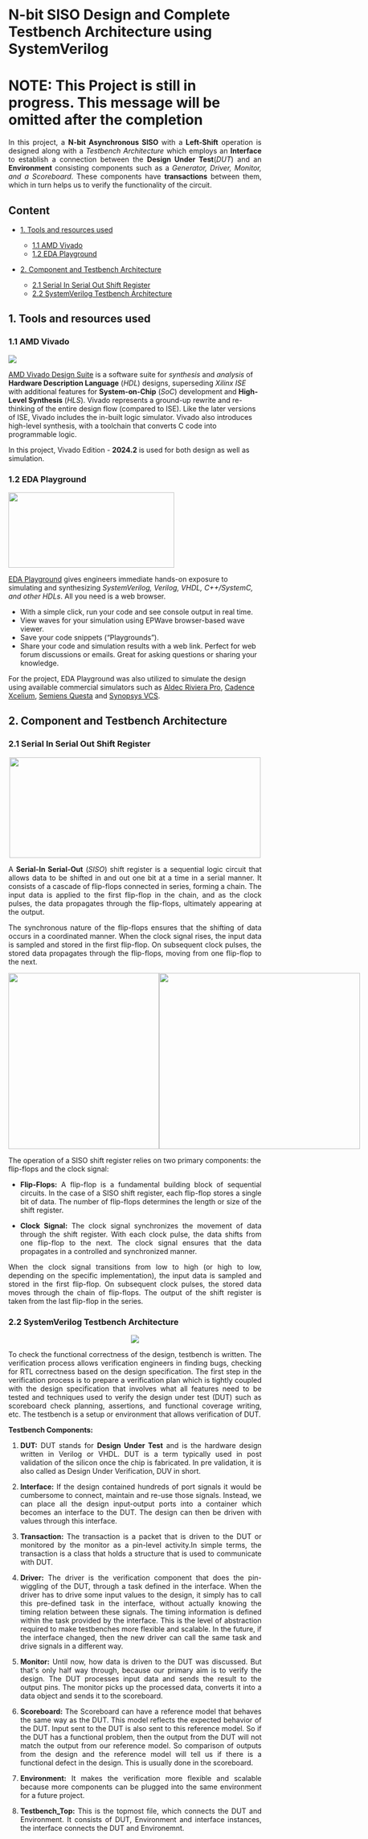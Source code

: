 # N-bit SISO Design and Complete Testbench Architecture using SystemVerilog

# NOTE: This Project is still in progress. This message will be omitted after the completion

<p align="justify">In this project, a <b>N-bit Asynchronous SISO</b> with a <b>Left-Shift</b> operation is designed along with a <i>Testbench Architecture</i> which employs an <b>Interface</b> to establish a connection between the <b>Design Under Test</b>(<i>DUT</i>) and an <b>Environment</b> consisting components such as a <i>Generator, Driver, Monitor, and a Scoreboard</i>. These components have <b>transactions</b> between them, which in turn helps us to verify the functionality of the circuit.</p>

## Content

- [1. Tools and resources used](#1-Tools-and-resources-used)
  - [1.1 AMD Vivado](#11-AMD-Vivado)
  - [1.2 EDA Playground](#12-EDA-Playground)
 
- [2. Component and Testbench Architecture](#2-Component-and-Testbench-Architecture)
  - [2.1 Serial In Serial Out Shift Register](#21-Serial-In-Serial-Out-Shift-Register)
  - [2.2 SystemVerilog Testbench Architecture](#22-SystemVerilog-Testbench-Architecture)
 
## 1. Tools and resources used

### 1.1 AMD Vivado

<img src="https://www.xilinx.com/content/xilinx/en/support/quality/_jcr_content/root/responsivegridgraybottom/responsivegridgraybottomcolcontainer/parsyscol3/xilinxpromo_7cf.img.jpg/1686869423281.jpg">

[AMD Vivado Design Suite](https://www.amd.com/en/products/software/adaptive-socs-and-fpgas/vivado.html) is a software suite for _synthesis_ and _analysis_ of **Hardware Description Language** (_HDL_) designs, superseding _Xilinx ISE_ with additional features for **System-on-Chip** (_SoC_) development and **High-Level Synthesis** (_HLS_). Vivado represents a ground-up rewrite and re-thinking of the entire design flow (compared to ISE). Like the later versions of ISE, Vivado includes the in-built logic simulator. Vivado also introduces high-level synthesis, with a toolchain that converts C code into programmable logic.

In this project, Vivado Edition - **2024.2** is used for both design as well as simulation.

### 1.2 EDA Playground

<img src="https://www.doulos.com/media/oo2gm0ls/eda-playground-live-webinar-website.jpg?width=410&height=230&rnd=133746846539230000" width="330" height="150">

[EDA Playground](https://edaplayground.com/home) gives engineers immediate hands-on exposure to simulating and synthesizing _SystemVerilog, Verilog, VHDL, C++/SystemC, and other HDLs_. All you need is a web browser. 
- With a simple click, run your code and see console output in real time.
- View waves for your simulation using EPWave browser-based wave viewer.
- Save your code snippets (“Playgrounds”).
- Share your code and simulation results with a web link. Perfect for web forum discussions or emails. Great for asking questions or sharing your knowledge.

For the project, EDA Playground was also utilized to simulate the design using available commercial simulators such as [Aldec Riviera Pro](https://www.aldec.com/en/products/functional_verification/riviera-pro), [Cadence Xcelium](https://www.cadence.com/en_US/home/tools/system-design-and-verification/simulation-and-testbench-verification/xcelium-simulator.html), [Semiens Questa](https://eda.sw.siemens.com/en-US/ic/questa/simulation/advanced-simulator/) and [Synopsys VCS](https://www.synopsys.com/verification/simulation/vcs.html).

## 2. Component and Testbench Architecture

### 2.1 Serial In Serial Out Shift Register

<p align="center"><img src="https://media.geeksforgeeks.org/wp-content/uploads/20230611225553/SISO.png" width = "500" height = "200"></p>

<p align="justify">A <b>Serial-In Serial-Out</b> (<i>SISO</i>) shift register is a sequential logic circuit that allows data to be shifted in and out one bit at a time in a serial manner. It consists of a cascade of flip-flops connected in series, forming a chain. The input data is applied to the first flip-flop in the chain, and as the clock pulses, the data propagates through the flip-flops, ultimately appearing at the output.</p>

<p align="justify">The synchronous nature of the flip-flops ensures that the shifting of data occurs in a coordinated manner. When the clock signal rises, the input data is sampled and stored in the first flip-flop. On subsequent clock pulses, the stored data propagates through the flip-flops, moving from one flip-flop to the next.</p>

<div style="display: flex; justify-content: space-between; align-items: center;">
  <img src="https://media.geeksforgeeks.org/wp-content/uploads/20240821170249/IMG_COM_202408211659308480.jpg" width="300" height="350">
  <img src="https://media.geeksforgeeks.org/wp-content/uploads/20240821170523/IMG_COM_202408211658185730.jpg" width="400" height="350">
</div>

The operation of a SISO shift register relies on two primary components: the flip-flops and the clock signal:
- <p align="justify"><b>Flip-Flops:</b> A flip-flop is a fundamental building block of sequential circuits. In the case of a SISO shift register, each flip-flop stores a single bit of data. The number of flip-flops determines the length or size of the shift register.</p>
- <p align="justify"><b>Clock Signal:</b> The clock signal synchronizes the movement of data through the shift register. With each clock pulse, the data shifts from one flip-flop to the next. The clock signal ensures that the data propagates in a controlled and synchronized manner.</p>

<p align="justify">When the clock signal transitions from low to high (or high to low, depending on the specific implementation), the input data is sampled and stored in the first flip-flop. On subsequent clock pulses, the stored data moves through the chain of flip-flops. The output of the shift register is taken from the last flip-flop in the series.</p>

### 2.2 SystemVerilog Testbench Architecture

<p align="center"><img src="https://verificationguide.com/images/systemverilog/testbench/sv_mem_model_block_diagram.png"></p>

<p align="justify">To check the functional correctness of the design, testbench is written. The verification process allows verification engineers in finding bugs, checking for RTL correctness based on the design specification. The first step in the verification process is to prepare a verification plan which is tightly coupled with the design specification that involves what all features need to be tested and techniques used to verify the design under test (DUT) such as scoreboard check planning, assertions, and functional coverage writing, etc. The testbench is a setup or environment that allows verification of DUT.</p>

**Testbench Components:**
1. <p align="justify"><b>DUT:</b> DUT stands for <b>Design Under Test</b> and is the hardware design written in Verilog or VHDL. DUT is a term typically used in post validation of the silicon once the chip is fabricated. In pre validation, it is also called as Design Under Verification, DUV in short.</p>
2. <p align="justify"><b>Interface:</b> If the design contained hundreds of port signals it would be cumbersome to connect, maintain and re-use those signals. Instead, we can place all the design input-output ports into a container which becomes an interface to the DUT. The design can then be driven with values through this interface.</p>
3. <p align="justify"><b>Transaction:</b> The transaction is a packet that is driven to the DUT or monitored by the monitor as a pin-level activity.In simple terms, the transaction is a class that holds a structure that is used to communicate with DUT.</p>
4. <p align="justify"><b>Driver:</b> The driver is the verification component that does the pin-wiggling of the DUT, through a task defined in the interface. When the driver has to drive some input values to the design, it simply has to call this pre-defined task in the interface, without actually knowing the timing relation between these signals. The timing information is defined within the task provided by the interface. This is the level of abstraction required to make testbenches more flexible and scalable. In the future, if the interface changed, then the new driver can call the same task and drive signals in a different way.</p>
5. <p align="justify"><b>Monitor:</b> Until now, how data is driven to the DUT was discussed. But that's only half way through, because our primary aim is to verify the design. The DUT processes input data and sends the result to the output pins. The monitor picks up the processed data, converts it into a data object and sends it to the scoreboard.</p>
6. <p align="justify"><b>Scoreboard:</b> The Scoreboard can have a reference model that behaves the same way as the DUT. This model reflects the expected behavior of the DUT. Input sent to the DUT is also sent to this reference model. So if the DUT has a functional problem, then the output from the DUT will not match the output from our reference model. So comparison of outputs from the design and the reference model will tell us if there is a functional defect in the design. This is usually done in the scoreboard.</p>
7. <p align="justify"><b>Environment:</b> It makes the verification more flexible and scalable because more components can be plugged into the same environment for a future project.</p>
8. <p align="justify"><b>Testbench_Top:</b> This is the topmost file, which connects the DUT and Environment. It consists of DUT, Environment and interface instances, the interface connects the DUT and Environemnt.</p>
